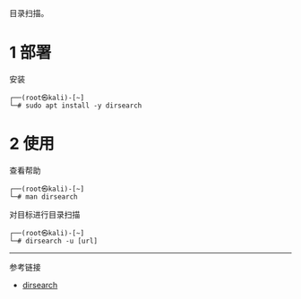 目录扫描。

# 1 部署

安装

```shell
┌──(root㉿kali)-[~]
└─# sudo apt install -y dirsearch
```

# 2 使用

查看帮助

```shell
┌──(root㉿kali)-[~]
└─# man dirsearch
```

对目标进行目录扫描

```shell
┌──(root㉿kali)-[~]
└─# dirsearch -u [url]
```

---

参考链接

- [dirsearch](https://www.kali.org/tools/dirsearch/)
